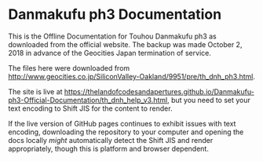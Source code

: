 # Danmakufu ph3 Documentation

This is the Offline Documentation for Touhou Danmakufu ph3 as downloaded from the official website. The backup was made October 2, 2018 in advance of the Geocities Japan termination of service.

The files here were downloaded from <http://www.geocities.co.jp/SiliconValley-Oakland/9951/pre/th_dnh_ph3.html>.

The site is live at <https://thelandofcodesandapertures.github.io/Danmakufu-ph3-Official-Documentation/th_dnh_help_v3.html>, but you need to set your text encoding to Shift JIS for the content to render.

If the live version of GitHub pages continues to exhibit issues with text encoding, downloading the repository to your computer and opening the docs locally *might* automatically detect the Shift JIS and render appropriately, though this is platform and browser dependent.

